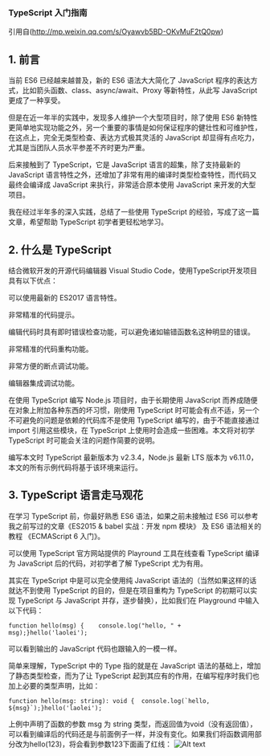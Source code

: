 ### TypeScript 入门指南
引用自(http://mp.weixin.qq.com/s/Oyawvb5BD-OKvMuF2tQ0pw)
## 1. 前言
当前 ES6 已经越来越普及，新的 ES6 语法大大简化了 JavaScript 程序的表达方式，比如箭头函数、class、async/await、Proxy 等新特性，从此写 JavaScript 更成了一种享受。

但是在近一年半的实践中，发现多人维护一个大型项目时，除了使用 ES6 新特性更简单地实现功能之外，另一个重要的事情是如何保证程序的健壮性和可维护性，在这点上，完全无类型检查、表达方式极其灵活的 JavaScript 却显得有点吃力，尤其是当团队人员水平参差不齐时更为严重。

后来接触到了 TypeScript，它是 JavaScript 语言的超集，除了支持最新的 JavaScript 语言特性之外，还增加了非常有用的编译时类型检查特性，而代码又最终会编译成 JavaScript 来执行，非常适合原本使用 JavaScript 来开发的大型项目。

我在经过半年多的深入实践，总结了一些使用 TypeScript 的经验，写成了这一篇文章，希望帮助 TypeScript 初学者更轻松地学习。

## 2. 什么是 TypeScript
结合微软开发的开源代码编辑器 Visual Studio Code，使用TypeScript开发项目具有以下优点：

可以使用最新的 ES2017 语言特性。

非常精准的代码提示。

编辑代码时具有即时错误检查功能，可以避免诸如输错函数名这种明显的错误。

非常精准的代码重构功能。

非常方便的断点调试功能。

编辑器集成调试功能。

在使用 TypeScript 编写 Node.js 项目时，由于长期使用 JavaScript 而养成随便在对象上附加各种东西的坏习惯，刚使用 TypeScript 时可能会有点不适，另一个不可避免的问题是依赖的代码库不是使用 TypeScript 编写的，由于不能直接通过 import 引用这些模块，在 TypeScript 上使用时会造成一些困难。本文将对初学 TypeScript 时可能会关注的问题作简要的说明。

编写本文时 TypeScript 最新版本为 v2.3.4，Node.js 最新 LTS 版本为 v6.11.0，本文的所有示例代码将基于该环境来运行。

## 3. TypeScript 语言走马观花

在学习 TypeScript 前，你最好熟悉 ES6 语法，如果之前未接触过 ES6 可以参考我之前写过的文章《ES2015 & babel 实战：开发 npm 模块》 及 ES6 语法相关的教程 《ECMAScript 6 入门》。

可以使用 TypeScript 官方网站提供的 Playround 工具在线查看 TypeScript 编译为 JavaScript 后的代码，对初学者了解 TypeScript 尤为有用。

其实在 TypeScript 中是可以完全使用纯 JavaScript 语法的（当然如果这样的话就达不到使用 TypeScript 的目的，但是在项目重构为 TypeScript 的初期可以实现 TypeScript 与 JavaScript 并存，逐步替换），比如我们在 Playground 中输入以下代码：
```
function hello(msg) {    console.log("hello, " + msg);}hello('laolei');
```
可以看到输出的 JavaScript 代码也跟输入的一模一样。

简单来理解，TypeScript 中的 Type 指的就是在 JavaScript 语法的基础上，增加了静态类型检查，而为了让 TypeScript 起到其应有的作用，在编写程序时我们也加上必要的类型声明，比如：
```
function hello(msg: string): void {  console.log(`hello, ${msg}`);}hello('laolei');
```
上例中声明了函数的参数 msg 为 string 类型，而返回值为void（没有返回值），可以看到编译后的代码还是与前面例子一样，并没有变化。如果我们将函数调用部分改为hello(123)，将会看到参数123下面画了红线：
![Alt text](http://mmbiz.qpic.cn/mmbiz_png/TCHicQEF6XKBhWI93tRicdhv90xnhHr10jqeXgdLy9KHjP7UG5ZlRXiaKDR6B5GjZNdicqa6NhOj9XrPX3I0IRYmDQ/640?tp=webp&wxfrom=5&wx_lazy=1 "Optional title")
